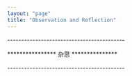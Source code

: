 ```yaml
---
layout: "page"
title: "Observation and Reflection"
---
```

\-\-\-\-\-\-\-\-\-\-\-\-\-\-\-\-\-\-\-\-\-\-\-\-\-\-\-\-\-\-\-\-\-\-\-\-\-\-\-\-\-\-

\*\*\*\*\*\*\*\*\*\*\*\*\*\*\*\*     杂思      \*\*\*\*\*\*\*\*\*\*\*\*\*\*\*

\-\-\-\-\-\-\-\-\-\-\-\-\-\-\-\-\-\-\-\-\-\-\-\-\-\-\-\-\-\-\-\-\-\-\-\-\-\-\-\-\-\-

